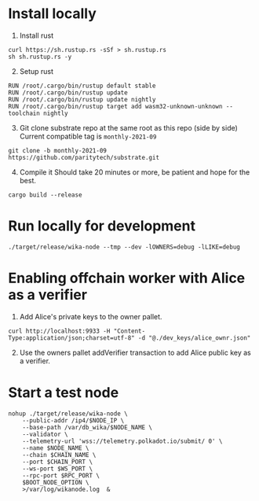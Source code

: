 # Install locally

1. Install rust
```
curl https://sh.rustup.rs -sSf > sh.rustup.rs
sh sh.rustup.rs -y
```

2. Setup rust
```
RUN /root/.cargo/bin/rustup default stable
RUN /root/.cargo/bin/rustup update
RUN /root/.cargo/bin/rustup update nightly
RUN /root/.cargo/bin/rustup target add wasm32-unknown-unknown --toolchain nightly
```

3. Git clone substrate repo at the same root as this repo (side by side)
Current compatible tag is `monthly-2021-09`
```
git clone -b monthly-2021-09 https://github.com/paritytech/substrate.git
```

4. Compile it
Should take 20 minutes or more, be patient and hope for the best.
```
cargo build --release
```


# Run locally for development
```
./target/release/wika-node --tmp --dev -lOWNERS=debug -lLIKE=debug
```

# Enabling offchain worker with Alice as a verifier
1. Add Alice's private keys to the owner pallet.
```
curl http://localhost:9933 -H "Content-Type:application/json;charset=utf-8" -d "@./dev_keys/alice_ownr.json"
```
2. Use the owners pallet addVerifier transaction to add Alice public key as a verifier.


# Start a test node
```
nohup ./target/release/wika-node \
    --public-addr /ip4/$NODE_IP \
    --base-path /var/db_wika/$NODE_NAME \
    --validator \
    --telemetry-url 'wss://telemetry.polkadot.io/submit/ 0' \
    --name $NODE_NAME \
    --chain $CHAIN_NAME \
    --port $CHAIN_PORT \
    --ws-port $WS_PORT \
    --rpc-port $RPC_PORT \
    $BOOT_NODE_OPTION \
    >/var/log/wikanode.log  &
```
